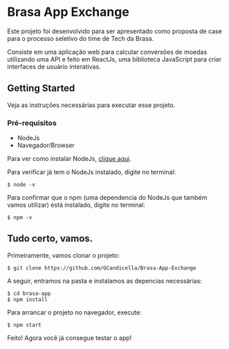 # Brasa App Exchange

Este projeto foi desenvolvido para ser apresentado como proposta de case para o processo seletivo do time de Tech da Brasa. 

Consiste em uma aplicação web para calcular conversões de moedas utilizando uma API e feito em ReactJs, uma biblioteca JavaScript para criar interfaces de usuário interativas.

## Getting Started

Veja as instruções necessárias para executar esse projeto.

### Pré-requisitos

* NodeJs
* Navegador/Browser

Para ver como instalar NodeJs, [clique aqui](https://nodejs.org/en/download/).

Para verificar já tem o NodeJs instalado, digite no terminal:

```console
$ node -v
```

Para confirmar que o npm (uma dependencia do NodeJs que também vamos utilizar) está instalado, digite no terminal:

```console
$ npm -v
```

## Tudo certo, vamos.

Primeiramente, vamos clonar o projeto: 

```console
$ git clone https://github.com/GCandicella/Brasa-App-Exchange
```

A seguir, entramos na pasta e instalamos as depencias necessárias:

```console
$ cd brasa-app
$ npm install
```
Para arrancar o projeto no navegador, execute:

```console
$ npm start
```

Feito! Agora você já consegue testar o app!